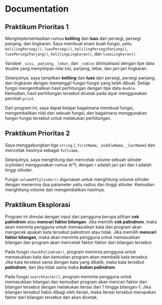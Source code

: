 # Documentation

## Praktikum Prioritas 1

Mengimplementasikan rumus **keliling** dan **luas** dari persegi, persegi panjang, dan lingkaran. Saya membuat enam buah fungsi, yaitu ``kelilingPersegi()``, ``luasPersegi()``, ``kelilingPersegiPanjang()``, ``luasPersegiPanjang()``, ``kelilingLingkaran()``, dan ``luasLingkaran()``.

Variabel ``_sisi``, ``_panjang``, ``_lebar``, dan ``_radius`` diinisialisasi dengan tipe data double yang menyimpan nilai sisi, panjang, lebar, dan jari-jari lingkaran.

Selanjutnya, saya tampilkan **keliling** dan **luas** dari persegi, persegi panjang, dan lingkaran dengan memanggil fungsi-fungsi yang telah dibuat. Setiap fungsi mengembalikan hasil perhitungan dengan tipe data ``double``. Kemudian, hasil perhitungan tersebut dicetak pada layar menggunakan perintah ``print``.

Dari program ini, saya dapat belajar bagaimana membuat fungsi, mengembalikan nilai dari sebuah fungsi, dan bagaimana menggunakan fungsi-fungsi tersebut untuk melakukan perhitungan.

## Praktikum Prioritas 2

Saya menggabungkan tiga ``string`` (``_firstName``, ``_middleName``, ``_lastName``) dan mencetak hasilnya sebagai ``fullname``.

Selanjutnya, saya menghitung dan mencetak volume sebuah silinder (cylinder) menggunakan rumus *πr²t*, dengan *r* adalah jari-jari dan *t* adalah tinggi silinder.

Fungsi ``volumeOfCylinder()`` digunakan untuk menghitung volume silinder dengan menerima dua parameter yaitu radius dan tinggi silinder. Kemudian menghitung volume dan mengembalikan hasilnya.

## Praktikum Eksplorasi

Program ini dimulai dengan input dari pengguna berupa pilihan **cek palindrom** atau **mencari faktor bilangan**. Jika memilih **cek palindrom**, maka akan meminta pengguna untuk memasukkan kata dan program akan mengecek apakah kata tersebut palindrom atau tidak. Jika memilih **mencari faktor bilangan**, maka akan meminta pengguna untuk memasukkan bilangan dan program akan mencetak faktor-faktor dari bilangan tersebut.

Pada fungsi ``checkPalindrom()``, program meminta pengguna untuk memasukkan kata dan kemudian program akan membalik kata tersebut. Jika kata tersebut sama dengan kata yang dibalik, maka kata tersebut ***palindrom***, dan jika tidak sama maka ***bukan palindrom***.

Pada fungsi ``searchFactor()``, program meminta pengguna untuk memasukkan bilangan dan kemudian program akan mencari faktor dari bilangan tersebut dengan melakukan iterasi dari 1 hingga bilangan-1. Jika bilangan tersebut habis dibagi oleh iterasi, maka iterasi tersebut merupakan faktor dari bilangan tersebut dan akan dicetak.
